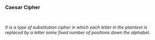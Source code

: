 ### Caesar Cipher
<br>
<p><i>It is a type of substitution cipher in which each letter in the plaintext is replaced by a letter some fixed number of positions down the alphabet.</i></p>
